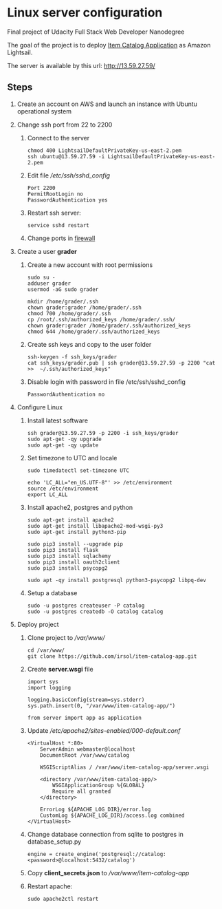 # Linux server configuration

Final project of Udacity Full Stack Web Developer Nanodegree

The goal of the project is to deploy [Item Catalog Application](https://github.com/irsol/item-catalog-app) as Amazon Lightsail.

The server is available by this url: http://13.59.27.59/

## Steps

1. Create an account on AWS and launch an instance with Ubuntu operational system

2. Change ssh port from 22 to 2200

	1. Connect to the server
		```
		chmod 400 LightsailDefaultPrivateKey-us-east-2.pem
		ssh ubuntu@13.59.27.59 -i LightsailDefaultPrivateKey-us-east-2.pem
		```

	2. Edit file _/etc/ssh/sshd_config_
		```
		Port 2200
		PermitRootLogin no
		PasswordAuthentication yes
		```

	3. Restart ssh server: 
		```
		service sshd restart
		```

	4. Change ports in [firewall](https://lightsail.aws.amazon.com/ls/webapp/us-east-2/instances/item-catalog/networking)

3. Create a user **grader**

	1. Create a new account with root permissions
		```
		sudo su -
		adduser grader
		usermod -aG sudo grader

		mkdir /home/grader/.ssh
		chown grader:grader /home/grader/.ssh
		chmod 700 /home/grader/.ssh
		cp /root/.ssh/authorized_keys /home/grader/.ssh/
		chown grader:grader /home/grader/.ssh/authorized_keys
		chmod 644 /home/grader/.ssh/authorized_keys
		```

	2. Create ssh keys and copy to the user folder
		```
		ssh-keygen -f ssh_keys/grader
		cat ssh_keys/grader.pub | ssh grader@13.59.27.59 -p 2200 "cat >>  ~/.ssh/authorized_keys"
		```

	3. Disable login with password in file /etc/ssh/sshd_config
		```
		PasswordAuthentication no
		```

4. Configure Linux

	1. Install latest software
		```
		ssh grader@13.59.27.59 -p 2200 -i ssh_keys/grader
		sudo apt-get -qy upgrade
		sudo apt-get -qy update
		```

	2. Set timezone to UTC and locale
		```
		sudo timedatectl set-timezone UTC

		echo 'LC_ALL="en_US.UTF-8"' >> /etc/environment
		source /etc/environment
		export LC_ALL
		```

	3. Install apache2, postgres and python
		```
		sudo apt-get install apache2
		sudo apt-get install libapache2-mod-wsgi-py3
		sudo apt-get install python3-pip

		sudo pip3 install --upgrade pip
		sudo pip3 install flask
		sudo pip3 install sqlachemy
		sudo pip3 install oauth2client
		sudo pip3 install psycopg2

		sudo apt -qy install postgresql python3-psycopg2 libpq-dev
		```

	4. Setup a database
		```
		sudo -u postgres createuser -P catalog
		sudo -u postgres createdb -O catalog catalog
		```

5. Deploy project

	1. Clone project to _/var/www/_
		```
		cd /var/www/
		git clone https://github.com/irsol/item-catalog-app.git
		```

	2. Create **server.wsgi** file
		```
		import sys
		import logging

		logging.basicConfig(stream=sys.stderr)
		sys.path.insert(0, "/var/www/item-catalog-app/")

		from server import app as application
		```

	3. Update _/etc/apache2/sites-enabled/000-default.conf_
		```
		<VirtualHost *:80>
			ServerAdmin webmaster@localhost
			DocumentRoot /var/www/catalog
			
			WSGIScriptAlias / /var/www/item-catalog-app/server.wsgi

			<directory /var/www/item-catalog-app/>
				WSGIApplicationGroup %{GLOBAL}
				Require all granted
			</directory>

			ErrorLog ${APACHE_LOG_DIR}/error.log
			CustomLog ${APACHE_LOG_DIR}/access.log combined
		</VirtualHost>	
		```

	4. Change database connection from sqlite to postgres in database_setup.py
		```
		engine = create_engine('postgresql://catalog:<password>@localhost:5432/catalog')
		```

	5. Copy **client_secrets.json** to _/var/www/item-catalog-app_

	6. Restart apache:
		```
		sudo apache2ctl restart
		```
